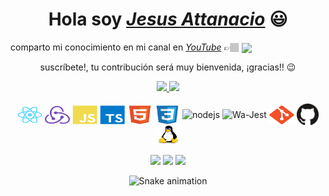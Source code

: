 <div>
  <h1 align="center">Hola soy <a href="https://www.linkedin.com/in/jesus-attanacio//"><i>Jesus Attanacio</i></a> 😃️</h1>
  comparto mi conocimiento en mi canal en <a href="https://www.youtube.com/channel/UCqo3bS8d5bWgpZ2Ug470JDg?sub_confirmation=1"><i>YouTube</i></a><span> 👉🏽️</span>
  <a align="rigth"  href="https://www.youtube.com/channel/UCqo3bS8d5bWgpZ2Ug470JDg?sub_confirmation=1" target="_blank">
    <img width="10%" align="center" valign="middle" src="https://img.shields.io/youtube/channel/subscribers/UCqo3bS8d5bWgpZ2Ug470JDg?label=Jesus%20Attanacio&style=social  " target="_blank" />
  </a><br>
  <p align="center">suscríbete!, tu contribución será muy bienvenida, ¡gracias!! 😉️</h2>
</div>

<div align="center">
  <a href="https://github.com/JesusAttanacio">
    <img height="150em" src="https://github-readme-stats.vercel.app/api?username=JesusAttanacio&count_private=true&include_all_commits=true&show_icons=true&theme=dracula&hide_border=false&show_owner=true&locale=es"/>
    <img height="150em" src="[https://github-readme-stats.vercel.app/api/top-langs/?username=](https://github-readme-stats.vercel.app/api?JesusAttanacio&theme=dracula&langs_count=8&hide_border=false&&layout=compact&locale=es)"/>
  </a>
</div>

<div align="center" valign="top"><br>
  <img align="center" alt="React" height="30" width="40" src="https://raw.githubusercontent.com/devicons/devicon/master/icons/react/react-original.svg">
  <img align="center" alt="Redux" height="30" width="40" src="https://raw.githubusercontent.com/devicons/devicon/master/icons/redux/redux-original.svg">
  <img align="center" alt="Js" height="30" width="40" src="https://raw.githubusercontent.com/devicons/devicon/master/icons/javascript/javascript-plain.svg">
  <img align="center" alt="Js" height="30" width="40" src="https://raw.githubusercontent.com/devicons/devicon/master/icons/typescript/typescript-plain.svg">
  <img align="center" alt="HTML" height="30" width="40" src="https://raw.githubusercontent.com/devicons/devicon/master/icons/html5/html5-original.svg">
  <img align="center" alt="CSS" height="30" width="40" src="https://raw.githubusercontent.com/devicons/devicon/master/icons/css3/css3-original.svg">
  <img align="center" alt="nodejs" height="30" width="40" src="https://cdn.worldvectorlogo.com/logos/nodejs-icon.svg">
  <img align="center" alt="Wa-Jest" height="30" width="40" src="https://cdn.jsdelivr.net/gh/devicons/devicon/icons/jest/jest-plain.svg">
  <img align="center" alt="git" height="30" width="40" src="https://raw.githubusercontent.com/devicons/devicon/master/icons/git/git-original.svg">
  <img align="center" alt="github" height="35" width="35" src="https://github.com/JesusAttanacio/assets/blob/main/GitHub.png">
  <img align="center" alt="linux" height="30" width="40" src="https://raw.githubusercontent.com/devicons/devicon/master/icons/linux/linux-original.svg">
</div><br>

<div align="center">
  <a href="https://www.youtube.com/channel/UCqo3bS8d5bWgpZ2Ug470JDg?sub_confirmation=1" target="_blank"><img src="https://img.shields.io/badge/YouTube-FF0000?style=for-the-badge&logo=youtube&logoColor=white" target="_blank"></a>
  <a href="https://www.instagram.com/jesusattanacio/" target="_blank"><img src="https://img.shields.io/badge/-Instagram-%23E4405F?style=for-the-badge&logo=instagram&logoColor=white" target="_blank"></a>
  <!-- <a href="https://www.facebook.com/jesusattanacio" target="_blank"><img src="https://img.shields.io/badge/Facebook-1877F2?style=for-the-badge&logo=facebook&logoColor=white" target="_blank"></a>  -->
  <a href="https://www.linkedin.com/in/jesus-attanacio/" target="_blank"><img src="https://img.shields.io/badge/-LinkedIn-%230077B5?style=for-the-badge&logo=linkedin&logoColor=white" target="_blank"></a> <!--
  <a href="mailto:@gmail.com"><img src="https://img.shields.io/badge/-Gmail-%23333?style=for-the-badge&logo=gmail&logoColor=white" target="_blank"></a>-->
</div>

<div align="center">
  
  ![Snake animation](https://github.com/danielbped/danielbped/blob/output/github-contribution-grid-snake.svg)
  
</div>
<!--
<div align="center">
  <p>Hecho con :heart: y JavaScript.</p>
  <p>Créditos: <a href="https://github.com/anuraghazra/github-readme-stats">Anurag Hazra</a> e <a href="https://github.com/rafaballerini">Rafaella Ballerini</a></p>
</div>-->
